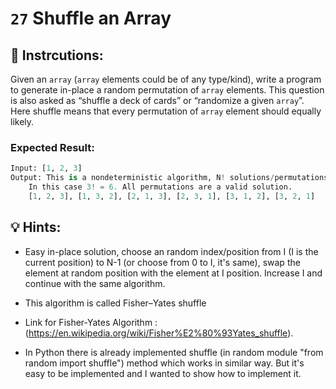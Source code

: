 # `27` **Shuffle an Array**

## :pencil: Instrcutions:

Given an `array` (`array` elements could be of any type/kind),
write a program to generate in-place a random permutation of `array` elements.
This question is also asked as “shuffle a deck of cards” or “randomize a given `array`”.
Here shuffle means that every permutation of `array` element should equally likely.

### Expected Result:

```py
Input: [1, 2, 3]
Output: This is a nondeterministic algorithm, N! solutions/permutations exist.
    In this case 3! = 6. All permutations are a valid solution.
    [1, 2, 3], [1, 3, 2], [2, 1, 3], [2, 3, 1], [3, 1, 2], [3, 2, 1]
```

## :bulb: Hints:
+ Easy in-place solution, choose an random index/position from I (I is the current position) to N-1
(or choose from 0 to I, it's same), swap the element at random position with the element at I position.
Increase I and continue with the same algorithm.

+ This algorithm is called Fisher–Yates shuffle 

+ Link for Fisher-Yates Algorithm :(https://en.wikipedia.org/wiki/Fisher%E2%80%93Yates_shuffle).

+ In Python there is already implemented shuffle (in random module "from random import shuffle") method
which works in similar way. But it's easy to be implemented and I wanted to show how to implement it.

